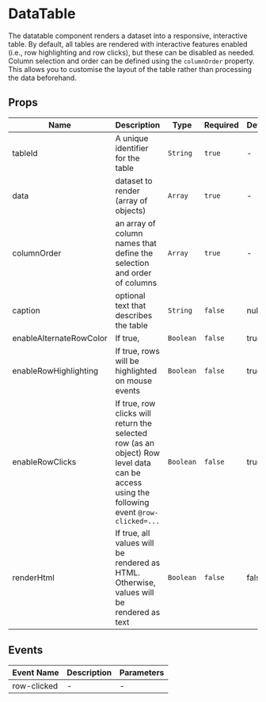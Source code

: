 # DataTable

The datatable component renders a dataset into a responsive, interactive table. By default, all tables are rendered with interactive features enabled (i.e., row highlighting and row clicks), but these can be disabled as needed. Column selection and order can be defined using the `columnOrder` property. This allows you to customise the layout of the table rather than processing the data beforehand. 

## Props

<!-- @vuese:DataTable:props:start -->
|Name|Description|Type|Required|Default|
|---|---|---|---|---|
|tableId|A unique identifier for the table|`String`|`true`|-|
|data|dataset to render (array of objects)|`Array`|`true`|-|
|columnOrder|an array of column names that define the selection and order of columns|`Array`|`true`|-|
|caption|optional text that describes the table|`String`|`false`|null|
|enableAlternateRowColor|If true,|`Boolean`|`false`|true|
|enableRowHighlighting|If true, rows will be highlighted on mouse events|`Boolean`|`false`|true|
|enableRowClicks|If true, row clicks will return the selected row (as an object) Row level data can be access using the following event `@row-clicked=...`|`Boolean`|`false`|true|
|renderHtml|If true, all values will be rendered as HTML. Otherwise, values will be rendered as text|`Boolean`|`false`|false|

<!-- @vuese:DataTable:props:end -->


## Events

<!-- @vuese:DataTable:events:start -->
|Event Name|Description|Parameters|
|---|---|---|
|row-clicked|-|-|

<!-- @vuese:DataTable:events:end -->


